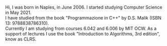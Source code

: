 Hi, I was born in Naples, in June 2006. I started studying Computer Science in May 2021.
<br />I have studied from the book "Programmazione in C++" by D.S. Malik (ISBN 13: 9788838786310).
<br />Currently I am studying from courses 6.042 and 6.006 by MIT OCW. As a support of lectures I use the book "Introduction to Algorithms, 3rd edition", know as CLRS.
